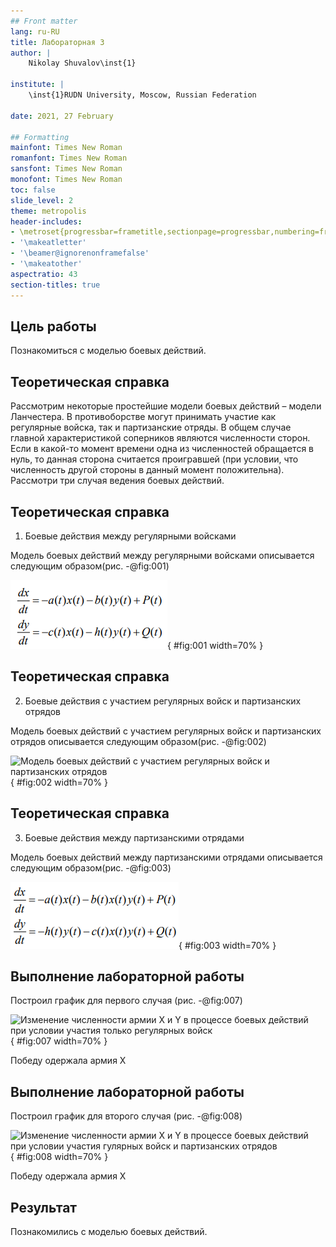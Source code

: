 ```yaml
---
## Front matter
lang: ru-RU
title: Лабораторная 3
author: |
	Nikolay Shuvalov\inst{1}
	
institute: |
	\inst{1}RUDN University, Moscow, Russian Federation
	
date: 2021, 27 February

## Formatting
mainfont: Times New Roman
romanfont: Times New Roman
sansfont: Times New Roman
monofont: Times New Roman
toc: false
slide_level: 2
theme: metropolis
header-includes:
- \metroset{progressbar=frametitle,sectionpage=progressbar,numbering=fraction}
- '\makeatletter'
- '\beamer@ignorenonframefalse'
- '\makeatother'
aspectratio: 43
section-titles: true
---
```


## Цель работы

Познакомиться с моделью боевых действий.


## Теоретическая справка

Рассмотрим некоторые простейшие модели боевых действий – модели
Ланчестера. В противоборстве могут принимать участие как регулярные войска,
так и партизанские отряды. В общем случае главной характеристикой соперников
являются численности сторон. Если в какой-то момент времени одна из
численностей обращается в нуль, то данная сторона считается проигравшей (при
условии, что численность другой стороны в данный момент положительна).
Рассмотри три случая ведения боевых действий.

## Теоретическая справка

1. Боевые действия между регулярными войсками

Модель боевых действий между регулярными войсками
описывается следующим образом(рис. -@fig:001)

![Модель боевых действий между регулярными войсками](image/1.png){ #fig:001 width=70% }


## Теоретическая справка

2. Боевые действия с участием регулярных войск и партизанских
отрядов 

Модель боевых действий с участием регулярных войск и партизанских
отрядов описывается следующим образом(рис. -@fig:002)

![Модель боевых действий с участием регулярных войск и партизанских
отрядов](image/2.png){ #fig:002 width=70% }


## Теоретическая справка

3. Боевые действия между партизанскими отрядами 

Модель боевых действий между партизанскими отрядами
описывается следующим образом(рис. -@fig:003)

![Модель боевых действий между партизанскими отрядами](image/3.png){ #fig:003 width=70% }


## Выполнение лабораторной работы

Построил график для первого случая (рис. -@fig:007)

![Изменение численности армии X и Y в процессе боевых действий при
условии участия только регулярных войск ](image/модель1.png){ #fig:007 width=70% }

Победу одержала армия X


## Выполнение лабораторной работы

Построил график для второго случая (рис. -@fig:008)

![Изменение численности армии X и Y в процессе боевых действий при
условии участия гулярных войск и партизанских отрядов  ](image/модель2.png){ #fig:008 width=70% }

Победу одержала армия X


## Результат

Познакомились с моделью боевых действий.
